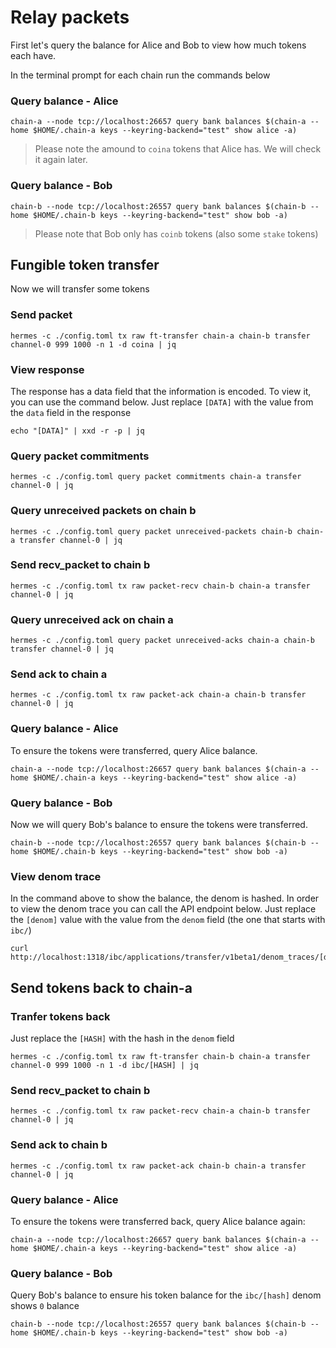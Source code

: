# Relay packets

First let's query the balance for Alice and Bob to view how much tokens each have.

In the terminal prompt for each chain run the commands below

### Query balance - Alice

```
chain-a --node tcp://localhost:26657 query bank balances $(chain-a --home $HOME/.chain-a keys --keyring-backend="test" show alice -a)
```

> Please note the amound to `coina` tokens that Alice has. We will check it again later.

### Query balance - Bob

```
chain-b --node tcp://localhost:26557 query bank balances $(chain-b --home $HOME/.chain-b keys --keyring-backend="test" show bob -a)
```

> Please note that Bob only has `coinb` tokens (also some `stake` tokens)

## Fungible token transfer

Now we will transfer some tokens

### Send packet

``` 
hermes -c ./config.toml tx raw ft-transfer chain-a chain-b transfer channel-0 999 1000 -n 1 -d coina | jq
```

### View response

The response has a data field that the information is encoded. To view it, you can use the command below. Just replace `[DATA]` with the value from the `data` field in the response

```
echo "[DATA]" | xxd -r -p | jq
```

### Query packet commitments

```
hermes -c ./config.toml query packet commitments chain-a transfer channel-0 | jq
```

### Query unreceived packets on chain b

```
hermes -c ./config.toml query packet unreceived-packets chain-b chain-a transfer channel-0 | jq
```

### Send recv_packet to chain b

```
hermes -c ./config.toml tx raw packet-recv chain-b chain-a transfer channel-0 | jq
```

### Query unreceived ack on chain a

```
hermes -c ./config.toml query packet unreceived-acks chain-a chain-b transfer channel-0 | jq
```

### Send ack to chain a

```
hermes -c ./config.toml tx raw packet-ack chain-a chain-b transfer channel-0 | jq
```

### Query balance - Alice

To ensure the tokens were transferred, query Alice balance.

```
chain-a --node tcp://localhost:26657 query bank balances $(chain-a --home $HOME/.chain-a keys --keyring-backend="test" show alice -a)
```

### Query balance - Bob

Now we will query Bob's balance to ensure the tokens were transferred.

```
chain-b --node tcp://localhost:26557 query bank balances $(chain-b --home $HOME/.chain-b keys --keyring-backend="test" show bob -a)
```

### View denom trace

In the command above to show the balance, the denom is hashed. In order to view the denom trace you can call the API endpoint below. Just replace the `[denom]` value with the value from the `denom` field (the one that starts with `ibc/`)
```
curl http://localhost:1318/ibc/applications/transfer/v1beta1/denom_traces/[denom]
```

## Send tokens back to chain-a

### Tranfer tokens back

Just replace the `[HASH]` with the hash in the `denom` field

```
hermes -c ./config.toml tx raw ft-transfer chain-b chain-a transfer channel-0 999 1000 -n 1 -d ibc/[HASH] | jq
```

### Send recv_packet to chain b

```
hermes -c ./config.toml tx raw packet-recv chain-a chain-b transfer channel-0 | jq
```

### Send ack to chain b

```
hermes -c ./config.toml tx raw packet-ack chain-b chain-a transfer channel-0 | jq
```

### Query balance - Alice

To ensure the tokens were transferred back, query Alice balance again:

```
chain-a --node tcp://localhost:26657 query bank balances $(chain-a --home $HOME/.chain-a keys --keyring-backend="test" show alice -a)
```

### Query balance - Bob

Query Bob's balance to ensure his token balance for the `ibc/[hash]` denom shows `0` balance

```
chain-b --node tcp://localhost:26557 query bank balances $(chain-b --home $HOME/.chain-b keys --keyring-backend="test" show bob -a)
```